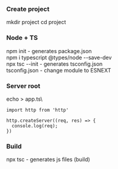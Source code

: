 ### Create project
mkdir project
cd project

### Node + TS
npm init - generates package.json\
npm i typescript @types/node --save-dev\
npx tsc --init - generates tsconfig.json\
tsconfig.json - change module to ESNEXT

### Server root
echo > app.ts\
```
import http from 'http'

http.createServer((req, res) => {
  console.log(req);
})  
```

### Build
npx tsc - generates js files (build)


